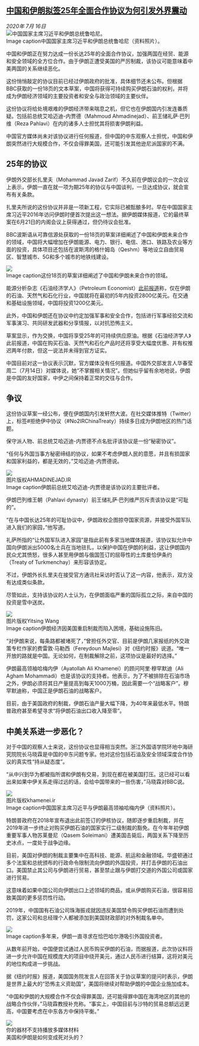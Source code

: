 <!--1594878318000-->
[中国和伊朗拟签25年全面合作协议为何引发外界震动](http://www.bbc.com/zhongwen/simp/business-53419354)
------

<div><i>2020年 7月 16日</i></div><div><div class="story-body__inner" property="articleBody"><div class="media-landscape has-caption full-width lead"><span class="image-and-copyright-container"><img class="js-image-replace" alt="中国国家主席习近平和伊朗总统鲁哈尼。" src="https://images.weserv.nl/?url=ichef.bbci.co.uk/news/640/cpsprodpb/17682/production/_113347859_p08kkytb.jpg"></span><figcaption class="media-caption"><span class="off-screen">Image caption</span><span class="media-caption__text">中国国家主席习近平和伊朗总统鲁哈尼（资料照片）。</span></figcaption></div><p class="story-body__introduction">中国和伊朗正在努力达成一份长达25年的全面合作协议，加强两国在经贸、能源和安全领域的全方位合作。由于伊朗正遭受美国的严厉制裁，该协议可能意味着中美两国的关系继续恶化。</p><div id="bbccom_mpu_3" class="bbccom_slot mpu-ad" aria-hidden="true"><div class="bbccom_advert"></div></div><p>这份悄悄敲定的协议目前已经过伊朗政府的批准，具体细节还未公布。但根据BBC获取的一份18页的文本草案，中国将获得可持续购买伊朗石油的权利，并将成为伊朗经济领域的主要投资者和安全与政治领域的主要伙伴。</p><p>这份协议将给处境艰难的伊朗经济带来喘息之机，但它也在伊朗国内引发连番质疑。包括前总统艾哈迈迪-内贾德（Mahmoud Ahmadinejad）、前王储礼萨·巴列维（Reza Pahlavi）在内的诸多人士担忧其将损害伊朗利益。</p><div id="bbccom_mpu_1_2" class="bbccom_slot mpu-ad" aria-hidden="true"><div class="bbccom_advert"></div></div><p>中国官方媒体尚未对该协议进行任何报道，但中国的中东观察人士担忧，中国和伊朗突然进行大规模合作，不仅会得罪美国，还可能引发其他逊尼派国家的不满。</p><h2 class="story-body__crosshead">25年的协议</h2><p>伊朗外交部长扎里夫（Mohammad Javad Zarif）不久前在伊朗议会的一次会议上表示，伊朗一直在就一项为期25年的协议与中国谈判，一旦达成协议，就会宣布有关条款。</p><p>扎里夫所说的这份协议并非是一项新工程，它实际已被酝酿多时。早在中国国家主席习近平2016年访问伊朗时便首次提出这一想法。据伊朗媒体报道，它的最终草案在6月21日的内阁会议上获得通过，但仍待议会批准。</p><p>BBC波斯语从可靠信源处获取的一份18页的草案详细阐述了中国和伊朗未来合作的领域，中国将大幅增加在伊朗能源、电力、银行、电信、港口、铁路及农业等方面的投资，具体项目还包括在波斯湾的格什姆岛（Qeshm）等地设立自由贸易区、智慧城市、5G和多个城市的地铁线建设。</p><div class="media-portrait has-caption full-width"><span class="image-and-copyright-container"><img src="https://images.weserv.nl/?url=ichef.bbci.co.uk/news/640/cpsprodpb/1769C/production/_113400959_r.jpg"><br></span><figcaption class="media-caption"><span class="off-screen">Image caption</span><span class="media-caption__text">这份18页的草案详细阐述了中国和伊朗未来合作的领域。</span></figcaption></div><p>能源分析杂志《石油经济学人》（Petroleum Economist）<a href="https://www.petroleum-economist.com/articles/politics-economics/middle-east/2019/china-and-iran-flesh-out-strategic-partnership" class="story-body__link-external">此前报道</a>称，仅在伊朗的石油、天然气和石化行业，中国就将在最初的5年内投资2800亿美元。在交通和基础设施领域，中国将投资1200亿美元。</p><p>此外，中国和伊朗还在协议中约定加强军事和安全合作，包括进行军事经验交流和军事演习、共同研发武器和分享情报，以对抗恐怖主义。</p><p>草案显示，作为交换，中国将享受25年的可持续供应原油。根据《石油经济学人》此前报道，中国在购买石油、天然气和石化产品时还将享受大幅度优惠、并有权推迟两年付款，但这一说法并未得到官方证实。</p><p>中国目前对这一协议表示沉默，官方媒体没有任何报道。中国外交部发言人华春莹周二（7月14日）对媒体说，她“不掌握相关情况”。但她似乎留有余地地说，伊朗是中国的友好国家，中伊之间保持着正常的交往与合作。</p><h2 class="story-body__crosshead">争议</h2><p>这份协议草案一经公布，便在伊朗国内引发轩然大波。在社交媒体推特（Twitter）上，标签#拒绝伊中协议（#No2IRChinaTreaty）持续多日成为伊朗地区的热门话题。</p><p>保守派人物、前总统艾哈迈迪-内贾德不点名批评该协议是一份“秘密协议”。</p><p>“任何与外国当事方秘密缔结的协议，如果不考虑伊朗人民的意愿，并且有损国家和国家利益的，都是无效的，”艾哈迈迪-内贾德说。</p><div class="media-landscape has-caption full-width"><span class="image-and-copyright-container"><img src="https://images.weserv.nl/?url=ichef.bbci.co.uk/news/640/cpsprodpb/B734/production/_113400964_6cf585d8-8535-4bbb-a35d-e63944e87572.jpg"><br><span class="off-screen">图片版权</span><span class="story-image-copyright">AHMADINEJAD.IR</span></span><figcaption class="media-caption"><span class="off-screen">Image caption</span><span class="media-caption__text">伊朗前总统艾哈迈迪-内贾德是该协议的主要批评者。</span></figcaption></div><p>伊朗巴列维王朝（Pahlavi dynasty）前王储礼萨·巴列维严厉斥责该协议是“可耻的”。</p><p>“在与中国长达25年的可耻协议中，伊朗政权企图掠夺国家资源，并接受外国军队进入我们的家园，”他写道。</p><p>礼萨所指的“让外国军队进入家园”是指此前有多家当地媒体报道，该协议拟允许中国向伊朗派出5000名士兵在当地驻扎，以保护中国在伊朗的利益，这让伊朗国内民众尤其愤怒，很多人甚至用伊朗与俄国签订的屈辱性的土库曼恰伊条约（Treaty of Turkmenchay）来形容该协定。</p><p>不过，伊朗外长扎里夫在接受官方通讯社采访时否认了这一内容，他表示，双方没有达成类似条款。</p><p>尽管如此，支持该协议的人士认为，在伊朗面临严重的国际孤立之际，来自中国的投资是雪中送炭。</p><div class="media-landscape has-caption full-width"><span class="image-and-copyright-container"><img src="https://images.weserv.nl/?url=ichef.bbci.co.uk/news/640/cpsprodpb/4204/production/_113400961_301594811503_.pic_hd.jpg"><br><span class="off-screen">图片版权</span><span class="story-image-copyright">Yitsing Wang</span></span><figcaption class="media-caption"><span class="off-screen">Image caption</span><span class="media-caption__text">伊朗经济因美国重启制裁而陷入困境，基础设施陈旧。</span></figcaption></div><p>“对伊朗来说，每条路都被堵死了，”曾担任外交官、目前是伊朗几家报纸的外交政策专栏作家的费雷敦·马勒西（Fereydoun Majlesi）对《纽约时报》说道。“唯一开放的路就是中国。无论如何，在制裁解除之前，这项协议是最好的选择。”</p><p>伊朗最高领袖哈梅内伊（Ayatollah Ali Khamenei）的顾问阿里·穆罕默迪（Ali Agham Mohammadi）也是该协议的支持者。他表示，为了不被排除在石油市场之外，伊朗必须将其日产量提高到每天1000万桶，因此需要一个“战略客户”。穆罕默迪称，中国正是伊朗石油的战略客户。</p><p>目前，由于美国政府的制裁，伊朗石油产量大幅下降，为40年来最低水平。特朗普政府甚至希望寻求“将伊朗石油出口收入降至零”。</p><h2 class="story-body__crosshead">中美关系进一步恶化？</h2><p>对于中国的观察人士来说，这份协议也显得相当突然。浙江外国语学院环地中海研究院院长马晓霖是中国的中东问题专家。他对这份包括石油及安全领域深度合作协议的真实性“持从疑态度”。</p><p>“从中兴到华为都被指所谓和伊朗有交易，到现在都在被美国打压。这已经可以看出来如果中伊关系走得过远的话，会给中国带来的一些伤害，”马晓霖对BBC说。</p><div class="media-landscape has-caption full-width"><span class="image-and-copyright-container"><img src="https://images.weserv.nl/?url=ichef.bbci.co.uk/news/640/cpsprodpb/182C2/production/_113401099_d71bc87b-811e-4305-9317-325f04062d9e.jpg"><br><span class="off-screen">图片版权</span><span class="story-image-copyright">khamenei.ir</span></span><figcaption class="media-caption"><span class="off-screen">Image caption</span><span class="media-caption__text">中国国家主席习近平与伊朗最高领袖哈梅内伊（资料照片）。</span></figcaption></div><p>特朗普政府在2018年宣布退出此前签订的伊核协议，随即逐步重启制裁，并在2019年进一步终止对购买伊朗石油的国家实行二级制裁的豁免。在今年年初伊朗重要军事人物苏莱曼尼（Qasem Soleimani）遭美国击毙后，两国关系下降至历史冰点，一度处于战争边缘。</p><p>目前，美国对伊朗的制裁主要集中在高科技、能源、航运和金融领域。华盛顿通过多个法案和总统颁布的行政命令限制流向伊朗的外国投资，并打击伊朗的石油出口。美国禁止其公司与伊朗进行贸易，甚至禁止跟与伊朗打交道的外国公司或国家进行贸易。</p><p>这意味着如果中国公司向伊朗出口上述领域的商品，或从伊朗购买石油，很容易招致美国的更多惩罚性行动。</p><p>2019年，中国国有石油公司珠海振戎就因违反美国禁令购买伊朗石油而遭到处罚，这家公司和总经理个人都被添加到美国财政部的对外制裁名单中。</p><div class="media-landscape has-caption full-width"><span class="image-and-copyright-container"><img src="https://images.weserv.nl/?url=ichef.bbci.co.uk/news/640/cpsprodpb/BA35/production/_113296674_a2a0bc39-0c75-4fee-a04b-2dcc99857cc7.jpg"><br></span><figcaption class="media-caption"><span class="off-screen">Image caption</span><span class="media-caption__text">多年来，伊朗一直寻求在恰巴哈尔港吸引外国投资者。</span></figcaption></div><p>从数年前开始，中国便尝试通过人民币购买伊朗的石油，而据报道，此次协议料将进一步允许中国在规模庞大的项目中绕开美元，通过人民币进行结算，这将对美元的地位构成进一步挑战。</p><p>据《纽约时报》报道，美国国务院发言人在回答关于协议草案的提问时表示，伊朗是世界上最大的“恐怖主义资助国”，美国将继续对帮助伊朗的中国企业施加成本。</p><p>“中国和伊朗的大规模合作不仅会得罪美国，还可能得罪中国在海湾地区的其他的战略合作伙伴，”马晓霖教授补充称。“事实上，中国目前与沙特的贸易总额远远更高，中国要考虑在中东各方中保持平衡。”</p><div class="media-with-caption"><div class="player-with-placeholder"><img class="media-placeholder player-with-placeholder__image narrative-video-placeholder" src="https://images.weserv.nl/?url=ichef.bbci.co.uk/images/ic/720x405/p07zsm95.jpg"><div class="player-with-placeholder__caption">你的器材不支持播放多媒体材料</div><div class="player-with-placeholder"><div class="media-player-wrapper"><div class="js-media-player-unprocessed media-player" data-playable='{"settings":{"counterName":"zhongwensimp.business.story.53419354.page","edition":"Asia","pageType":"eav2","uniqueID":"53419354","ui":{"locale":{"lang":"zh-hans"}},"externalEmbedUrl":"https:\/\/www.bbc.com\/zhongwen\/simp\/business-53419354\/embed","insideIframe":false,"statsObject":{"clipPID":"p07zsm4c"},"playlistObject":{"title":"\u7f8e\u56fd\u548c\u4f0a\u6717\u662f\u5982\u4f55\u53d8\u6210\u6b7b\u5bf9\u5934\u7684\uff1f","holdingImageURL":"https:\/\/ichef.bbci.co.uk\/images\/ic\/$recipe\/p07zsm95.jpg","guidance":"","embedRights":"allowed","summary":"\u7f8e\u56fd\u548c\u4f0a\u6717\u662f\u5982\u4f55\u53d8\u6210\u6b7b\u5bf9\u5934\u7684\uff1f","liveRewind":false,"simulcast":false,"items":[{"vpid":"p07zsm4g","live":false,"duration":348,"kind":"programme"}]}},"otherSettings":{"advertisingAllowed":true,"continuousPlayCfg":{"enabled":false},"isAutoplayOnForAudience":false}}'></div></div></div></div>    <figcaption class="media-with-caption__caption"><span class="off-screen"></span>美国和伊朗是如何变成死对头的？</figcaption></div></div></div>
